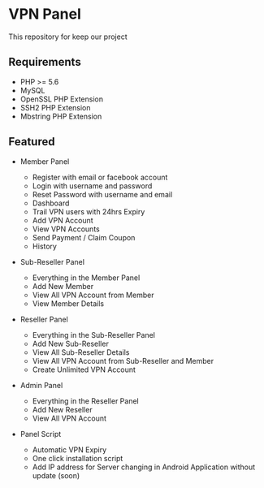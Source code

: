 # VPN Panel

This repository for keep our project

## Requirements

- PHP >= 5.6
- MySQL
- OpenSSL PHP Extension
- SSH2 PHP Extension
- Mbstring PHP Extension

## Featured

- Member Panel
  * Register with email or facebook account
  * Login with username and password
  * Reset Password with username and email
  * Dashboard
  * Trail VPN users with 24hrs Expiry
  * Add VPN Account
  * View VPN Accounts
  * Send Payment / Claim Coupon
  * History

- Sub-Reseller Panel
  * Everything in the Member Panel
  * Add New Member
  * View All VPN Account from Member
  * View Member Details

- Reseller Panel
  * Everything in the Sub-Reseller Panel
  * Add New Sub-Reseller
  * View All Sub-Reseller Details
  * View All VPN Account from Sub-Reseller and Member
  * Create Unlimited VPN Account

- Admin Panel
  * Everything in the Reseller Panel
  * Add New Reseller
  * View All VPN Account

- Panel Script
  * Automatic VPN Expiry
  * One click installation script
  * Add IP address for Server changing in Android Application without update (soon)
